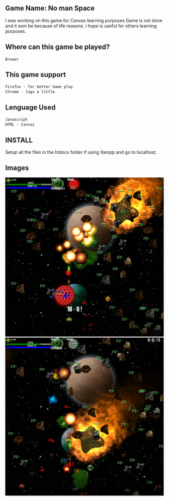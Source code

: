 ## Game Name: No man Space ##
I was working on this game for Canvas learning purposes
Game is not done and it won be because of life reasons.
i hope is useful for others learning purposes.
## Where can this game be played? ##
    Brower
## This game support ##
    Firefox - for better Game play
    Chrome - lags a little
## Lenguage Used ## 
    Javascript
    HTML - Canvas
## INSTALL ##
Setup all the files in the htdocs folder if using Xampp and go to localhost.
## Images ##
![Scheme](space2.PNG)
![Scheme](space.PNG)
